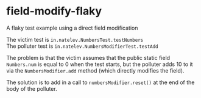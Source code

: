 # field-modify-flaky
A flaky test example using a direct field modification

The victim test is `in.natelev.NumbersTest.testNumbers` <br>
The polluter test is `in.natelev.NumbersModifierTest.testAdd`

The problem is that the victim assumes that the public static field `Numbers.num` is equal to 0 when the test starts, but the polluter adds 10 to it via the `NumbersModifier.add` method (which directly modifies the field).

The solution is to add in a call to `numbersModifier.reset()` at the end of the body of the polluter.

